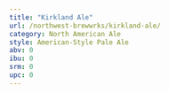 ```yaml
---
title: "Kirkland Ale"
url: /northwest-brewwrks/kirkland-ale/
category: North American Ale
style: American-Style Pale Ale
abv: 0
ibu: 0
srm: 0
upc: 0
---
```



